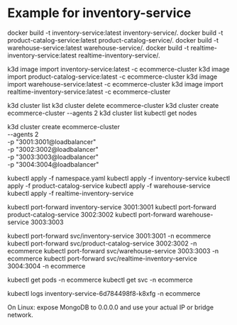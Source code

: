 # Example for inventory-service
docker build -t inventory-service:latest inventory-service/.
docker build -t product-catalog-service:latest product-catalog-service/.
docker build -t warehouse-service:latest warehouse-service/.
docker build -t realtime-inventory-service:latest realtime-inventory-service/.


k3d image import inventory-service:latest -c ecommerce-cluster
k3d image import product-catalog-service:latest -c ecommerce-cluster
k3d image import warehouse-service:latest -c ecommerce-cluster
k3d image import realtime-inventory-service:latest -c ecommerce-cluster


k3d cluster list
k3d cluster delete ecommerce-cluster
k3d cluster create ecommerce-cluster --agents 2
k3d cluster list
kubectl get nodes


k3d cluster create ecommerce-cluster \
  --agents 2 \
  -p "3001:3001@loadbalancer" \
  -p "3002:3002@loadbalancer" \
  -p "3003:3003@loadbalancer" \
  -p "3004:3004@loadbalancer" 

kubectl apply -f namespace.yaml
kubectl apply -f inventory-service
kubectl apply -f product-catalog-service
kubectl apply -f warehouse-service
kubectl apply -f realtime-inventory-service

kubectl port-forward inventory-service 3001:3001
kubectl port-forward product-catalog-service 3002:3002
kubectl port-forward warehouse-service 3003:3003

kubectl port-forward svc/inventory-service 3001:3001 -n ecommerce
kubectl port-forward svc/product-catalog-service 3002:3002 -n ecommerce
kubectl port-forward svc/warehouse-service 3003:3003 -n ecommerce
kubectl port-forward svc/realtime-inventory-service 3004:3004 -n ecommerce

kubectl get pods -n ecommerce
kubectl get svc -n ecommerce

kubectl logs inventory-service-6d784498f8-k8xfg  -n ecommerce

On Linux: expose MongoDB to 0.0.0.0 and use your actual IP or bridge network.





